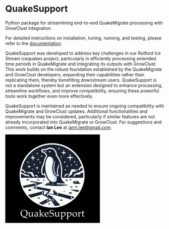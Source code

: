 # QuakeSupport
Python package for streamlining end-to-end QuakeMigrate processing with GrowClust integration.

For detailed instructions on installation, tuning, running, and testing, please refer to the [documentation](https://github.com/cryoilrj/QuakeSupport/blob/main/docs/QuakeSupport%20User%20Guide.pdf).

QuakeSupport was developed to address key challenges in our Rutford Ice Stream icequakes project, particularly in efficiently processing extended time periods in QuakeMigrate and integrating its outputs with GrowClust. This work builds on the robust foundation established by the QuakeMigrate and GrowClust developers, expanding their capabilities rather than replicating them, thereby benefiting downstream users. QuakeSupport is not a standalone system but an extension designed to enhance processing, streamline workflows, and improve compatibility, ensuring these powerful tools work together even more effectively.

QuakeSupport is maintained as needed to ensure ongoing compatibility with QuakeMigrate and GrowClust updates. Additional functionalities and improvements may be considered, particularly if similar features are not already incorporated into QuakeMigrate or GrowClust. For suggestions and comments, contact **Ian Lee** at [ianrj.lee@gmail.com](mailto:ianrj.lee@gmail.com).

![](QS-logo-title-resized.png)
